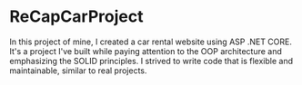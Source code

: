 # ReCapCarProject

In this project of mine, I created a car rental website using ASP .NET CORE. It's a project I've built while paying attention to the OOP architecture and emphasizing the SOLID principles. I strived to write code that is flexible and maintainable, similar to real projects.
